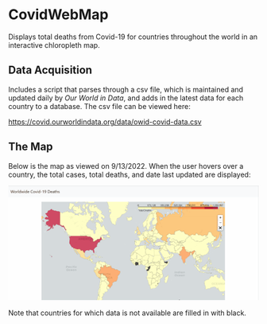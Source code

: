 # CovidWebMap
Displays total deaths from Covid-19 for countries throughout the world in an interactive chloropleth map.    

## Data Acquisition ##
Includes a script that parses through a csv file, which is maintained and updated daily by _Our World in Data_, and adds in the latest data for each country to a database.  The csv file can be viewed here:

https://covid.ourworldindata.org/data/owid-covid-data.csv

## The Map ## 
Below is the map as viewed on 9/13/2022.  When the user hovers over a country, the total cases, total deaths, and date last updated are displayed: 

![](https://github.com/nikvishwanath/CovidWebMap/blob/main/Images/Animation.gif)

Note that countries for which data is not available are filled in with black.  
